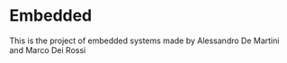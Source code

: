 # Embedded

This is the project of embedded systems  made by Alessandro De Martini and Marco Dei Rossi
